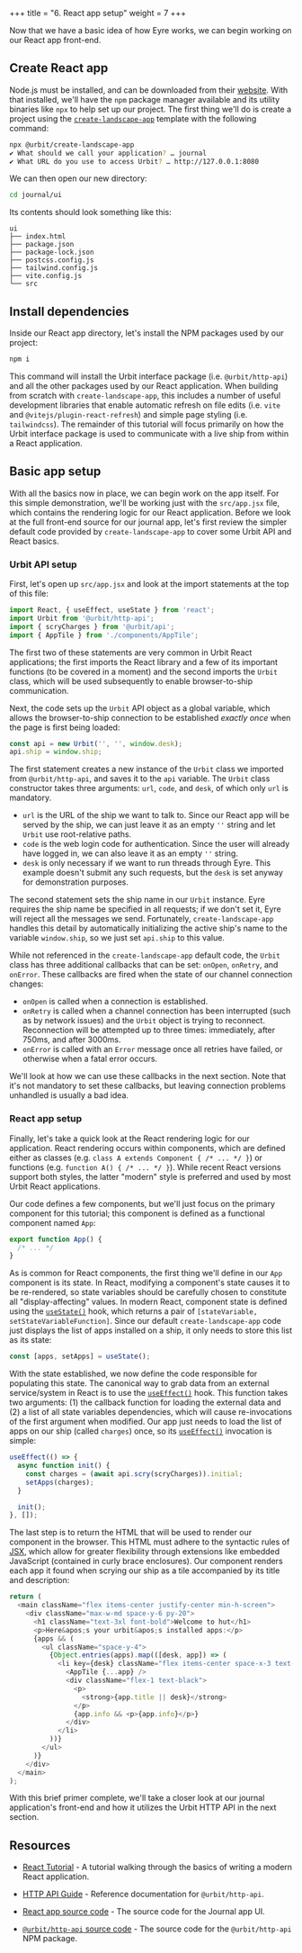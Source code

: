 +++
title = "6. React app setup"
weight = 7
+++

Now that we have a basic idea of how Eyre works, we can begin working on our
React app front-end.

## Create React app

Node.js must be installed, and can be downloaded from their
[website](https://nodejs.org/en/download). With that installed, we'll have the
`npm` package manager available and its utility binaries like `npx` to help
set up our project. The first thing we'll do is create a project using the
[`create-landscape-app`](https://www.npmjs.com/package/@urbit/create-landscape-app)
template with the following command:

```sh
npx @urbit/create-landscape-app
✔ What should we call your application? … journal
✔ What URL do you use to access Urbit? … http://127.0.0.1:8080
```

We can then open our new directory:

```sh {% copy=true %}
cd journal/ui
```

Its contents should look something like this:

```
ui
├── index.html
├── package.json
├── package-lock.json
├── postcss.config.js
├── tailwind.config.js
├── vite.config.js
└── src
```

## Install dependencies

Inside our React app directory, let's install the NPM packages used by
our project:

```sh {% copy=true %}
npm i
```

This command will install the Urbit interface package (i.e. `@urbit/http-api`)
and all the other packages used by our React application. When building from
scratch with `create-landscape-app`, this includes a number of useful
development libraries that enable automatic refresh on file edits (i.e. `vite`
and `@vitejs/plugin-react-refresh`) and simple page styling (i.e.
`tailwindcss`). The remainder of this tutorial will focus primarily on how the
Urbit interface package is used to communicate with a live ship from within a
React application.

## Basic app setup

With all the basics now in place, we can begin work on the app itself. For this
simple demonstration, we'll be working just with the `src/app.jsx` file, which
contains the rendering logic for our React application. Before we look at the
full front-end source for our journal app, let's first review the simpler
default code provided by `create-landscape-app` to cover some Urbit API and
React basics.

### Urbit API setup

First, let's open up `src/app.jsx` and look at the import statements at the top
of this file:

```javascript
import React, { useEffect, useState } from 'react';
import Urbit from '@urbit/http-api';
import { scryCharges } from '@urbit/api';
import { AppTile } from './components/AppTile';
```

The first two of these statements are very common in Urbit React applications;
the first imports the React library and a few of its important functions (to be
covered in a moment) and the second imports the `Urbit` class, which will be
used subsequently to enable browser-to-ship communication.

Next, the code sets up the `Urbit` API object as a global variable, which
allows the browser-to-ship connection to be established *exactly once* when the
page is first being loaded:

```javascript
const api = new Urbit('', '', window.desk);
api.ship = window.ship;
```

The first statement creates a new instance of the `Urbit` class we imported
from `@urbit/http-api`, and saves it to the `api` variable. The `Urbit` class
constructor takes three arguments: `url`, `code`, and `desk`, of which only `url`
is mandatory.

- `url` is the URL of the ship we want to talk to. Since our React app will be
  served by the ship, we can just leave it as an empty `''` string and let
  `Urbit` use root-relative paths.
- `code` is the web login code for authentication. Since the user will already
  have logged in, we can also leave it as an empty `''` string.
- `desk` is only necessary if we want to run threads through Eyre. This example
  doesn't submit any such requests, but the `desk` is set anyway for
  demonstration purposes.

The second statement sets the ship name in our `Urbit` instance. Eyre requires
the ship name be specified in all requests; if we don't set it, Eyre will
reject all the messages we send. Fortunately, `create-landscape-app` handles
this detail by automatically initializing the active ship's name to the
variable `window.ship`, so we just set `api.ship` to this value.

While not referenced in the `create-landscape-app` default code, the `Urbit`
class has three additional callbacks that can be set: `onOpen`, `onRetry`, and
`onError`. These callbacks are fired when the state of our channel connection
changes:

- `onOpen` is called when a connection is established.
- `onRetry` is called when a channel connection has been interrupted (such as by
  network issues) and the `Urbit` object is trying to reconnect. Reconnection
  will be attempted up to three times: immediately, after 750ms, and after
  3000ms.
- `onError` is called with an `Error` message once all retries have failed, or
  otherwise when a fatal error occurs.

We'll look at how we can use these callbacks in the next section.  Note that
it's not mandatory to set these callbacks, but leaving connection problems
unhandled is usually a bad idea.

### React app setup

Finally, let's take a quick look at the React rendering logic for our
application. React rendering occurs within components, which are defined either
as classes (e.g. `class A extends Component { /* ... */ }`) or functions (e.g.
`function A() { /* ... */ }`). While recent React versions support both styles,
the latter "modern" style is preferred and used by most Urbit React
applications.

Our code defines a few components, but we'll just focus on the primary
component for this tutorial; this component is defined as a functional
component named `App`:

```javascript
export function App() {
  /* ... */
}
```

As is common for React components, the first thing we'll define in our `App`
component is its state. In React, modifying a component's state causes it to be
re-rendered, so state variables should be carefully chosen to constitute all
"display-affecting" values. In modern React, component state is defined using
the [`useState()`] hook, which returns a pair of `[stateVariable,
setStateVariableFunction]`. Since our default `create-landscape-app` code just
displays the list of apps installed on a ship, it only needs to store this list
as its state:

```javascript
const [apps, setApps] = useState();
```

With the state established, we now define the code responsible for populating
this state. The canonical way to grab data from an external service/system in
React is to use the [`useEffect()`] hook. This function takes two arguments:
(1) the callback function for loading the external data and (2) a list of all
state variables dependencies, which will cause re-invocations of the first
argument when modified. Our app just needs to load the list of apps on our ship
(called `charges`) once, so its [`useEffect()`] invocation is simple:

```javascript
useEffect(() => {
  async function init() {
    const charges = (await api.scry(scryCharges)).initial;
    setApps(charges);
  }

  init();
}, []);
```

The last step is to return the HTML that will be used to render our component
in the browser. This HTML must adhere to the syntactic rules of
[JSX](https://en.wikipedia.org/wiki/JSX_(JavaScript)), which allow for greater
flexibility through extensions like embedded JavaScript (contained in curly
brace enclosures). Our component renders each app it found when scrying our
ship as a tile accompanied by its title and description:

```javascript {% mode="collapse" %}
return (
  <main className="flex items-center justify-center min-h-screen">
    <div className="max-w-md space-y-6 py-20">
      <h1 className="text-3xl font-bold">Welcome to hut</h1>
      <p>Here&apos;s your urbit&apos;s installed apps:</p>
      {apps && (
        <ul className="space-y-4">
          {Object.entries(apps).map(([desk, app]) => (
            <li key={desk} className="flex items-center space-x-3 text-sm leading-tight">
              <AppTile {...app} />
              <div className="flex-1 text-black">
                <p>
                  <strong>{app.title || desk}</strong>
                </p>
                {app.info && <p>{app.info}</p>}
              </div>
            </li>
          ))}
        </ul>
      )}
    </div>
  </main>
);
```

With this brief primer complete, we'll take a closer look at our journal
application's front-end and how it utilizes the Urbit HTTP API in the next
section.

## Resources

- [React Tutorial](https://react.dev/learn/tutorial-tic-tac-toe) - A tutorial
  walking through the basics of writing a modern React application.

- [HTTP API Guide](/tools/http-api-guide) - Reference documentation for
  `@urbit/http-api`.

- [React app source
  code](https://github.com/urbit/docs-examples/tree/main/journal-app/ui) - The
  source code for the Journal app UI.

- [`@urbit/http-api` source
  code](https://github.com/urbit/urbit/tree/master/pkg/npm/http-api) - The
  source code for the `@urbit/http-api` NPM package.


[`usestate()`]:  https://react.dev/reference/react/useState
[`useeffect()`]: https://react.dev/reference/react/useEffect
